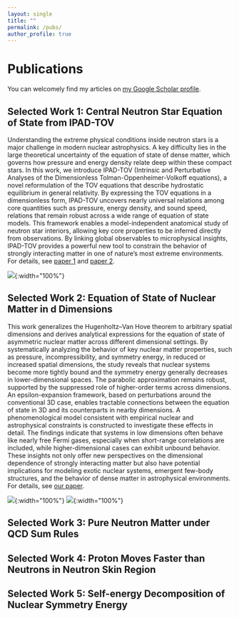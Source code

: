 ```yaml
---
layout: single
title: ""
permalink: /pubs/
author_profile: true
---
```


# Publications

You can welcomely find my articles on <a href="https://scholar.google.com/citations?hl=en&user=Sji0PwMAAAAJ&view_op=list_works&sortby=pubdate" target="_blank">my Google Scholar profile</a>.


## Selected Work 1: Central Neutron Star Equation of State from IPAD-TOV

Understanding the extreme physical conditions inside neutron stars is a major challenge in modern nuclear astrophysics. A key difficulty lies in the large theoretical uncertainty of the equation of state of dense matter, which governs how pressure and energy density relate deep within these compact stars. In this work, we introduce IPAD-TOV (Intrinsic and Perturbative Analyses of the Dimensionless Tolman-Oppenheimer-Volkoff equations), a novel reformulation of the TOV equations that describe hydrostatic equilibrium in general relativity. By expressing the TOV equations in a dimensionless form, IPAD-TOV uncovers nearly universal relations among core quantities such as pressure, energy density, and sound speed, relations that remain robust across a wide range of equation of state models. This framework enables a model-independent anatomical study of neutron star interiors, allowing key core properties to be inferred directly from observations. By linking global observables to microphysical insights, IPAD-TOV provides a powerful new tool to constrain the behavior of strongly interacting matter in one of nature’s most extreme environments. For details, see <a href="https://iopscience.iop.org/article/10.3847/1538-4357/acdef0/meta" target="_blank">paper 1</a> and <a href="https://link.springer.com/article/10.1140/epja/s10050-025-01507-7" target="_blank">paper 2</a>.

![](https://bjcai-phys.github.io/images/w1.png){:width="100%"}



## Selected Work 2: Equation of State of Nuclear Matter in d Dimensions
This work generalizes the Hugenholtz–Van Hove theorem to arbitrary spatial dimensions and derives analytical expressions for the equation of state of asymmetric nuclear matter across different dimensional settings. By systematically analyzing the behavior of key nuclear matter properties, such as pressure, incompressibility, and symmetry energy, in reduced or increased spatial dimensions, the study reveals that nuclear systems become more tightly bound and the symmetry energy generally decreases in lower-dimensional spaces. The parabolic approximation remains robust, supported by the suppressed role of higher-order terms across dimensions. An epsilon-expansion framework, based on perturbations around the conventional 3D case, enables tractable connections between the equation of state in 3D and its counterparts in nearby dimensions. A phenomenological model consistent with empirical nuclear and astrophysical constraints is constructed to investigate these effects in detail. The findings indicate that systems in low dimensions often behave like nearly free Fermi gases, especially when short-range correlations are included, while higher-dimensional cases can exhibit unbound behavior. These insights not only offer new perspectives on the dimensional dependence of strongly interacting matter but also have potential implications for modeling exotic nuclear systems, emergent few-body structures, and the behavior of dense matter in astrophysical environments. For details, see <a href="https://www.sciencedirect.com/science/article/abs/pii/S000349162200183X" target="_blank">our paper</a>.

![](https://bjcai-phys.github.io/images/w2-a.png){:width="100%"}
![](https://bjcai-phys.github.io/images/w2-b.png){:width="100%"}
<!-- ![](https://bjcai-phys.github.io/images/w2-c.png){:width="100%"} -->



## Selected Work 3: Pure Neutron Matter under QCD Sum Rules

## Selected Work 4: Proton Moves Faster than Neutrons in Neutron Skin Region

## Selected Work 5: Self-energy Decomposition of Nuclear Symmetry Energy 


